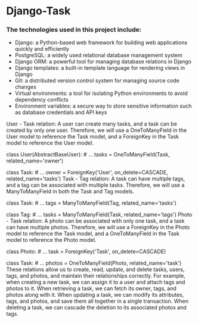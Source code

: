 # Django-Task

### The technologies used in this project include:

- Django: a Python-based web framework for building web applications quickly and efficiently
- PostgreSQL: a widely used relational database management system
- Django ORM: a powerful tool for managing database relations in Django
- Django templates: a built-in template language for rendering views in Django
- Git: a distributed version control system for managing source code changes
- Virtual environments: a tool for isolating Python environments to avoid dependency conflicts
- Environment variables: a secure way to store sensitive information such as database credentials and API keys


User - Task relation:
A user can create many tasks, and a task can be created by only one user. Therefore, we will use a OneToManyField in the User model to reference the Task model, and a ForeignKey in the Task model to reference the User model.

class User(AbstractBaseUser):
    # ...
    tasks = OneToManyField(Task, related_name='owner')

class Task:
    # ...
    owner = ForeignKey('User', on_delete=CASCADE, related_name='tasks')
Task - Tag relation:
A task can have multiple tags, and a tag can be associated with multiple tasks. Therefore, we will use a ManyToManyField in both the Task and Tag models.

class Task:
    # ...
    tags = ManyToManyField(Tag, related_name='tasks')

class Tag:
    # ...
    tasks = ManyToManyField(Task, related_name='tags')
Photo - Task relation:
A photo can be associated with only one task, and a task can have multiple photos. Therefore, we will use a ForeignKey in the Photo model to reference the Task model, and a OneToManyField in the Task model to reference the Photo model.

class Photo:
    # ...
    task = ForeignKey('Task', on_delete=CASCADE)

class Task:
    # ...
    photos = OneToManyField(Photo, related_name='task')
These relations allow us to create, read, update, and delete tasks, users, tags, and photos, and maintain their relationships correctly. For example, when creating a new task, we can assign it to a user and attach tags and photos to it. When retrieving a task, we can fetch its owner, tags, and photos along with it. When updating a task, we can modify its attributes, tags, and photos, and save them all together in a single transaction. When deleting a task, we can cascade the deletion to its associated photos and tags.


